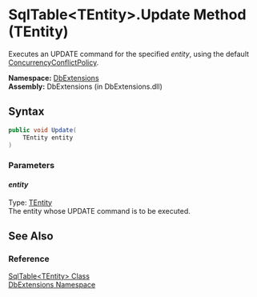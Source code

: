 SqlTable&lt;TEntity>.Update Method (TEntity)
============================================
Executes an UPDATE command for the specified *entity*, using the default [ConcurrencyConflictPolicy][1].

**Namespace:** [DbExtensions][2]  
**Assembly:** DbExtensions (in DbExtensions.dll)

Syntax
------

```csharp
public void Update(
	TEntity entity
)
```

### Parameters

#### *entity*
Type: [TEntity][3]  
The entity whose UPDATE command is to be executed.


See Also
--------

### Reference
[SqlTable&lt;TEntity> Class][3]  
[DbExtensions Namespace][2]  

[1]: ../ConcurrencyConflictPolicy/README.md
[2]: ../README.md
[3]: README.md